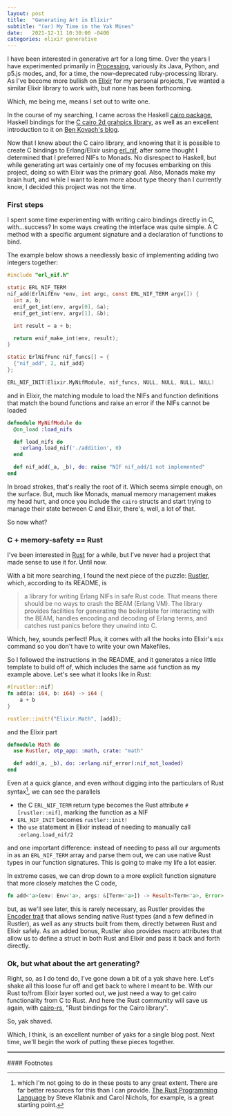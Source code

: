 ```yaml
---
layout: post
title:  "Generating Art in Elixir"
subtitle: "(or) My Time in the Yak Mines"
date:   2021-12-11 10:30:00 -0400
categories: elixir generative
---
```


I have been interested in generative art for a long time. Over the years I have experimented primarily in [Processing](https://processing.org), variously its Java, Python, and p5.js modes, and, for a time, the now-deprecated ruby-processing library. As I've become more bullish on [Elixir](https://elixir-lang.org) for my personal projects, I've wanted a similar Elixir library to work with, but none has been forthcoming.

Which, me being me, means I set out to write one.

In the course of my searching, I came across the Haskell [cairo package](https://hackage.haskell.org/package/cairo), Haskell bindings for the [C cairo 2d grahpics library](https://www.cairographics.org), as well as an excellent introduction to it on [Ben Kovach's blog](https://www.kovach.me/Generating_artwork_with_Haskell.html).

Now that I knew about the C cairo library, and knowing that it is possible to create C bindings to Erlang/Elixir using [erl_nif](https://www.erlang.org/doc/man/erl_nif.html), after some thought I determined that I preferred NIFs to Monads. No disrespect to Haskell, but while generating art was certainly one of my focuses embarking on this project, doing so with Elixir was the primary goal. Also, Monads make my brain hurt, and while I want to learn more about type theory than I currently know, I decided this project was not the time.

### First steps

I spent some time experimenting with writing cairo bindings directly in C, with...success? In some ways creating the interface was quite simple. A C method with a specific argument signature and a declaration of functions to bind.

The example below shows a needlessly basic of implementing adding two integers together:

```c
#include "erl_nif.h"

static ERL_NIF_TERM
nif_add(ErlNifEnv *env, int argc, const ERL_NIF_TERM argv[]) {
  int a, b;
  enif_get_int(env, argv[0], &a);
  enif_get_int(env, argv[1], &b);

  int result = a + b;

  return enif_make_int(env, result);
}

static ErlNifFunc nif_funcs[] = {
  {"nif_add", 2, nif_add}
};

ERL_NIF_INIT(Elixir.MyNifModule, nif_funcs, NULL, NULL, NULL, NULL)
```

and in Elixir, the matching module to load the NIFs and function definitions that match the bound functions and raise an error if the NIFs cannot be loaded

```elixir
defmodule MyNifModule do
  @on_load :load_nifs

  def load_nifs do
    :erlang.load_nif('./addition', 0)
  end

  def nif_add(_a, _b), do: raise "NIF nif_add/1 not implemented"
end
```

In broad strokes, that's really the root of it. Which seems simple enough, on the surface. But, much like Monads, manual memory management makes my head hurt, and once you include the `cairo` structs and start trying to manage their state between C and Elixir, there's, well, a lot of that.

So now what?

### C + memory-safety == Rust

I've been interested in [Rust](https://www.rust-lang.org/) for a while, but I've never had a project that made sense to use it for. Until now.

With a bit more searching, I found the next piece of the puzzle: [Rustler](https://github.com/rusterlium/rustler), which, according to its README, is

> a library for writing Erlang NIFs in safe Rust code. That means there should be no ways to crash the BEAM (Erlang VM). The library provides facilities for generating the boilerplate for interacting with the BEAM, handles encoding and decoding of Erlang terms, and catches rust panics before they unwind into C.

Which, hey, sounds perfect! Plus, it comes with all the hooks into Elixir's `mix` command so you don't have to write your own Makefiles.

So I followed the instructions in the README, and it generates a nice little template to build off of, which includes the same `add` function as my example above. Let's see what it looks like in Rust:

```rust
#[rustler::nif]
fn add(a: i64, b: i64) -> i64 {
    a + b
}

rustler::init!("Elixir.Math", [add]);
```

and the Elixir part

```elixir
defmodule Math do
  use Rustler, otp_app: :math, crate: "math"

  def add(_a, _b), do: :erlang.nif_error(:nif_not_loaded)
end
```

Even at a quick glance, and even without digging into the particulars of Rust syntax[^1], we can see the parallels


* the C `ERL_NIF_TERM` return type becomes the Rust attribute `#[rustler::nif]`, marking the function as a NIF
* `ERL_NIF_INIT` becomes `rustler::init!`
* the `use` statement in Elixir instead of needing to manually call `:erlang.load_nif/2`

and one important difference: instead of needing to pass all our arguments in as an `ERL_NIF_TERM` array and parse them out, we can use native Rust types in our function signatures. This is going to make my life a lot easier.

In extreme cases, we can drop down to a more explicit function signature that more closely matches the C code,

```rust
fn add<'a>(env: Env<'a>, args: &[Term<'a>]) -> Result<Term<'a>, Error>
```

but, as we'll see later, this is rarely necessary, as Rustler provides the [Encoder trait](https://docs.rs/rustler/0.22.2/rustler/types/trait.Encoder.html) that allows sending native Rust types (and a few defined in Rustler), as well as any structs built from them, directly between Rust and Elixir safely. As an added bonus, Rustler also provides macro attributes that allow us to define a struct in both Rust and Elixir and pass it back and forth directly.

### Ok, but what about the art generating?

Right, so, as I do tend do, I've gone down a bit of a yak shave here. Let's shake all this loose fur off and get back to where I meant to be. With our Rust to/from Elixir layer sorted out, we just need a way to get cairo functionality from C to Rust. And here the Rust community will save us again, with [cairo-rs](https://crates.io/crates/cairo-rs), "Rust bindings for the Cairo library".

So, yak shaved.

Which, I think, is an excellent number of yaks for a single blog post. Next time, we'll begin the work of putting these pieces together.

<hr style="border:1px solid #888888;margin-bottom:15px;"/>
#### Footnotes

[^1]: which I'm not going to do in these posts to any great extent. There are far better resources for this than I can provide. [The Rust Programming Language](https://doc.rust-lang.org/book/title-page.html) by Steve Klabnik and Carol Nichols, for example, is a great starting point.

